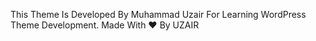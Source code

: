 This Theme Is Developed By Muhammad Uzair For Learning WordPress Theme Development. Made With :heart: By UZAIR
